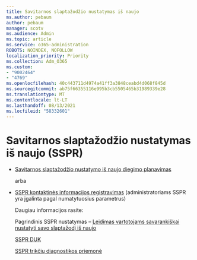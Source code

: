 ```yaml
---
title: Savitarnos slaptažodžio nustatymas iš naujo
ms.author: pebaum
author: pebaum
manager: scotv
ms.audience: Admin
ms.topic: article
ms.service: o365-administration
ROBOTS: NOINDEX, NOFOLLOW
localization_priority: Priority
ms.collection: Adm_O365
ms.custom:
- "9002464"
- "4769"
ms.openlocfilehash: 40c443711d4974a41ff3a3848ceabd4d068f845d
ms.sourcegitcommit: ab75f66355116e995b3cb5505465b31989339e28
ms.translationtype: MT
ms.contentlocale: lt-LT
ms.lasthandoff: 08/13/2021
ms.locfileid: "58332601"
---
```

# <a name="self-service-password-reset-sspr"></a>Savitarnos slaptažodžio nustatymas iš naujo (SSPR)

- [Savitarnos slaptažodžio nustatymo iš naujo diegimo planavimas](https://go.microsoft.com/fwlink/?linkid=2142944)  

    arba
- [SSPR kontaktinės informacijos registravimas](https://mysignins.microsoft.com/security-info) (administratoriams SSPR yra įgalinta pagal numatytuosius parametrus)

    Daugiau informacijos rasite:

    Pagrindinis SSPR nustatymas – [Leidimas vartotojams savarankiškai nustatyti savo slaptažodį iš naujo](https://docs.microsoft.com/microsoft-365/admin/add-users/let-users-reset-passwords)

    [SSPR DUK](https://docs.microsoft.com/azure/active-directory/authentication/active-directory-passwords-faq)

    [SSPR trikčių diagnostikos priemonė](https://docs.microsoft.com/azure/active-directory/authentication/active-directory-passwords-troubleshoot)
